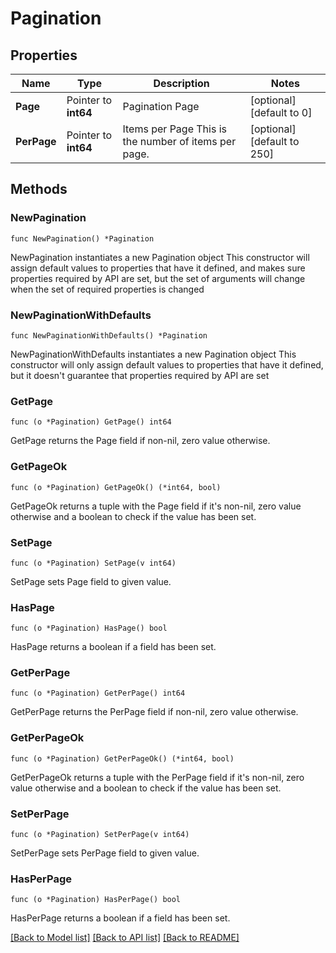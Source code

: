 # Pagination

## Properties

Name | Type | Description | Notes
------------ | ------------- | ------------- | -------------
**Page** | Pointer to **int64** | Pagination Page | [optional] [default to 0]
**PerPage** | Pointer to **int64** | Items per Page  This is the number of items per page. | [optional] [default to 250]

## Methods

### NewPagination

`func NewPagination() *Pagination`

NewPagination instantiates a new Pagination object
This constructor will assign default values to properties that have it defined,
and makes sure properties required by API are set, but the set of arguments
will change when the set of required properties is changed

### NewPaginationWithDefaults

`func NewPaginationWithDefaults() *Pagination`

NewPaginationWithDefaults instantiates a new Pagination object
This constructor will only assign default values to properties that have it defined,
but it doesn't guarantee that properties required by API are set

### GetPage

`func (o *Pagination) GetPage() int64`

GetPage returns the Page field if non-nil, zero value otherwise.

### GetPageOk

`func (o *Pagination) GetPageOk() (*int64, bool)`

GetPageOk returns a tuple with the Page field if it's non-nil, zero value otherwise
and a boolean to check if the value has been set.

### SetPage

`func (o *Pagination) SetPage(v int64)`

SetPage sets Page field to given value.

### HasPage

`func (o *Pagination) HasPage() bool`

HasPage returns a boolean if a field has been set.

### GetPerPage

`func (o *Pagination) GetPerPage() int64`

GetPerPage returns the PerPage field if non-nil, zero value otherwise.

### GetPerPageOk

`func (o *Pagination) GetPerPageOk() (*int64, bool)`

GetPerPageOk returns a tuple with the PerPage field if it's non-nil, zero value otherwise
and a boolean to check if the value has been set.

### SetPerPage

`func (o *Pagination) SetPerPage(v int64)`

SetPerPage sets PerPage field to given value.

### HasPerPage

`func (o *Pagination) HasPerPage() bool`

HasPerPage returns a boolean if a field has been set.


[[Back to Model list]](../README.md#documentation-for-models) [[Back to API list]](../README.md#documentation-for-api-endpoints) [[Back to README]](../README.md)


